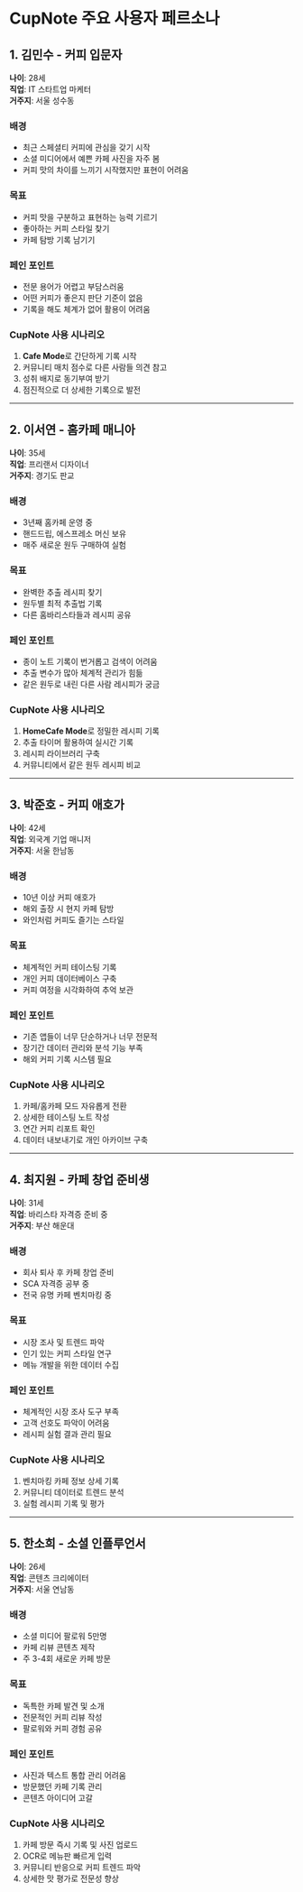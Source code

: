 # CupNote 주요 사용자 페르소나

## 1. 김민수 - 커피 입문자
**나이**: 28세  
**직업**: IT 스타트업 마케터  
**거주지**: 서울 성수동  

### 배경
- 최근 스페셜티 커피에 관심을 갖기 시작
- 소셜 미디어에서 예쁜 카페 사진을 자주 봄
- 커피 맛의 차이를 느끼기 시작했지만 표현이 어려움

### 목표
- 커피 맛을 구분하고 표현하는 능력 기르기
- 좋아하는 커피 스타일 찾기
- 카페 탐방 기록 남기기

### 페인 포인트
- 전문 용어가 어렵고 부담스러움
- 어떤 커피가 좋은지 판단 기준이 없음
- 기록을 해도 체계가 없어 활용이 어려움

### CupNote 사용 시나리오
1. **Cafe Mode**로 간단하게 기록 시작
2. 커뮤니티 매치 점수로 다른 사람들 의견 참고
3. 성취 배지로 동기부여 받기
4. 점진적으로 더 상세한 기록으로 발전

---

## 2. 이서연 - 홈카페 매니아
**나이**: 35세  
**직업**: 프리랜서 디자이너  
**거주지**: 경기도 판교  

### 배경
- 3년째 홈카페 운영 중
- 핸드드립, 에스프레소 머신 보유
- 매주 새로운 원두 구매하여 실험

### 목표
- 완벽한 추출 레시피 찾기
- 원두별 최적 추출법 기록
- 다른 홈바리스타들과 레시피 공유

### 페인 포인트
- 종이 노트 기록이 번거롭고 검색이 어려움
- 추출 변수가 많아 체계적 관리가 힘듦
- 같은 원두로 내린 다른 사람 레시피가 궁금

### CupNote 사용 시나리오
1. **HomeCafe Mode**로 정밀한 레시피 기록
2. 추출 타이머 활용하여 실시간 기록
3. 레시피 라이브러리 구축
4. 커뮤니티에서 같은 원두 레시피 비교

---

## 3. 박준호 - 커피 애호가
**나이**: 42세  
**직업**: 외국계 기업 매니저  
**거주지**: 서울 한남동  

### 배경
- 10년 이상 커피 애호가
- 해외 출장 시 현지 카페 탐방
- 와인처럼 커피도 즐기는 스타일

### 목표
- 체계적인 커피 테이스팅 기록
- 개인 커피 데이터베이스 구축
- 커피 여정을 시각화하여 추억 보관

### 페인 포인트
- 기존 앱들이 너무 단순하거나 너무 전문적
- 장기간 데이터 관리와 분석 기능 부족
- 해외 커피 기록 시스템 필요

### CupNote 사용 시나리오
1. 카페/홈카페 모드 자유롭게 전환
2. 상세한 테이스팅 노트 작성
3. 연간 커피 리포트 확인
4. 데이터 내보내기로 개인 아카이브 구축

---

## 4. 최지원 - 카페 창업 준비생
**나이**: 31세  
**직업**: 바리스타 자격증 준비 중  
**거주지**: 부산 해운대  

### 배경
- 회사 퇴사 후 카페 창업 준비
- SCA 자격증 공부 중
- 전국 유명 카페 벤치마킹 중

### 목표
- 시장 조사 및 트렌드 파악
- 인기 있는 커피 스타일 연구
- 메뉴 개발을 위한 데이터 수집

### 페인 포인트
- 체계적인 시장 조사 도구 부족
- 고객 선호도 파악이 어려움
- 레시피 실험 결과 관리 필요

### CupNote 사용 시나리오
1. 벤치마킹 카페 정보 상세 기록
2. 커뮤니티 데이터로 트렌드 분석
3. 실험 레시피 기록 및 평가

---

## 5. 한소희 - 소셜 인플루언서
**나이**: 26세  
**직업**: 콘텐츠 크리에이터  
**거주지**: 서울 연남동  

### 배경
- 소셜 미디어 팔로워 5만명
- 카페 리뷰 콘텐츠 제작
- 주 3-4회 새로운 카페 방문

### 목표
- 독특한 카페 발견 및 소개
- 전문적인 커피 리뷰 작성
- 팔로워와 커피 경험 공유

### 페인 포인트
- 사진과 텍스트 통합 관리 어려움
- 방문했던 카페 기록 관리
- 콘텐츠 아이디어 고갈

### CupNote 사용 시나리오
1. 카페 방문 즉시 기록 및 사진 업로드
2. OCR로 메뉴판 빠르게 입력
3. 커뮤니티 반응으로 커피 트렌드 파악
4. 상세한 맛 평가로 전문성 향상